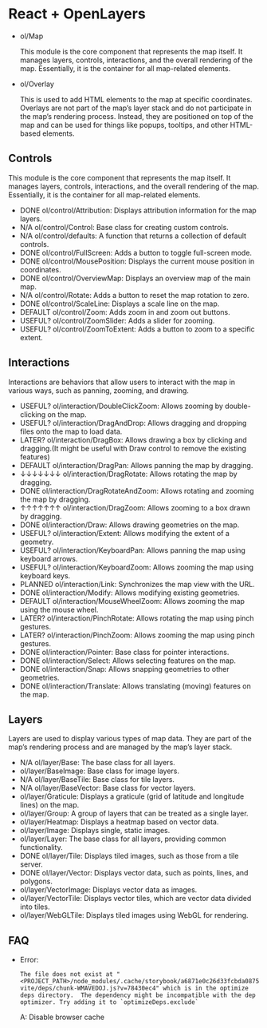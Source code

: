 # React + OpenLayers

* ol/Map

  This module is the core component that represents the map itself. It manages layers, controls, interactions, and the overall rendering of the map. Essentially, it is the container for all map-related elements.

* ol/Overlay

  This is used to add HTML elements to the map at specific coordinates. Overlays are not part of the map’s layer stack and do not participate in the map’s rendering process. Instead, they are positioned on top of the map and can be used for things like popups, tooltips, and other HTML-based elements.

## Controls

This module is the core component that represents the map itself. It manages layers, controls, interactions, and the overall rendering of the map. Essentially, it is the container for all map-related elements.

* DONE ol/control/Attribution: Displays attribution information for the map layers.
* N/A  ol/control/Control: Base class for creating custom controls.
* N/A  ol/control/defaults: A function that returns a collection of default controls.
* DONE ol/control/FullScreen: Adds a button to toggle full-screen mode.
* DONE ol/control/MousePosition: Displays the current mouse position in coordinates.
* DONE ol/control/OverviewMap: Displays an overview map of the main map.
* N/A  ol/control/Rotate: Adds a button to reset the map rotation to zero.
* DONE ol/control/ScaleLine: Displays a scale line on the map.
* DEFAULT ol/control/Zoom: Adds zoom in and zoom out buttons.
* USEFUL? ol/control/ZoomSlider: Adds a slider for zooming.
* USEFUL? ol/control/ZoomToExtent: Adds a button to zoom to a specific extent.

## Interactions

Interactions are behaviors that allow users to interact with the map in various ways, such as panning, zooming, and drawing.

* USEFUL? ol/interaction/DoubleClickZoom: Allows zooming by double-clicking on the map.
* USEFUL? ol/interaction/DragAndDrop: Allows dragging and dropping files onto the map to load data.
* LATER?  ol/interaction/DragBox: Allows drawing a box by clicking and dragging.(It might be useful with Draw control to remove the existing features)
* DEFAULT ol/interaction/DragPan: Allows panning the map by dragging.
* ↓↓↓↓↓↓↓ ol/interaction/DragRotate: Allows rotating the map by dragging.
* DONE    ol/interaction/DragRotateAndZoom: Allows rotating and zooming the map by dragging.
* ↑↑↑↑↑↑↑ ol/interaction/DragZoom: Allows zooming to a box drawn by dragging.
* DONE    ol/interaction/Draw: Allows drawing geometries on the map.
* USEFUL? ol/interaction/Extent: Allows modifying the extent of a geometry.
* USEFUL? ol/interaction/KeyboardPan: Allows panning the map using keyboard arrows.
* USEFUL? ol/interaction/KeyboardZoom: Allows zooming the map using keyboard keys.
* PLANNED ol/interaction/Link: Synchronizes the map view with the URL.
* DONE    ol/interaction/Modify: Allows modifying existing geometries.
* DEFAULT ol/interaction/MouseWheelZoom: Allows zooming the map using the mouse wheel.
* LATER?  ol/interaction/PinchRotate: Allows rotating the map using pinch gestures.
* LATER?  ol/interaction/PinchZoom: Allows zooming the map using pinch gestures.
* DONE    ol/interaction/Pointer: Base class for pointer interactions.
* DONE ol/interaction/Select: Allows selecting features on the map.
* DONE ol/interaction/Snap: Allows snapping geometries to other geometries.
* DONE ol/interaction/Translate: Allows translating (moving) features on the map. 

## Layers

Layers are used to display various types of map data. They are part of the map’s rendering process and are managed by the map’s layer stack.

* N/A ol/layer/Base: The base class for all layers.
* ol/layer/BaseImage: Base class for image layers.
* N/A ol/layer/BaseTile: Base class for tile layers.
* N/A ol/layer/BaseVector: Base class for vector layers.
* ol/layer/Graticule: Displays a graticule (grid of latitude and longitude lines) on the map.
* ol/layer/Group: A group of layers that can be treated as a single layer.
* ol/layer/Heatmap: Displays a heatmap based on vector data.
* ol/layer/Image: Displays single, static images.
* ol/layer/Layer: The base class for all layers, providing common functionality.
* DONE ol/layer/Tile: Displays tiled images, such as those from a tile server.
* DONE ol/layer/Vector: Displays vector data, such as points, lines, and polygons.
* ol/layer/VectorImage: Displays vector data as images.
* ol/layer/VectorTile: Displays vector tiles, which are vector data divided into tiles.
* ol/layer/WebGLTile: Displays tiled images using WebGL for rendering.

## FAQ

* Error: 
  ```
  The file does not exist at "<PROJECT_PATH>/node_modules/.cache/storybook/a6871e0c26d33fcbda0875414a230db7277d874a67a0ffb34bdf44755e21997a/sb-vite/deps/chunk-WMAVEDOJ.js?v=78430ec4" which is in the optimize deps directory.  The dependency might be incompatible with the dep optimizer. Try adding it to `optimizeDeps.exclude`
  ```
  A: Disable browser cache
